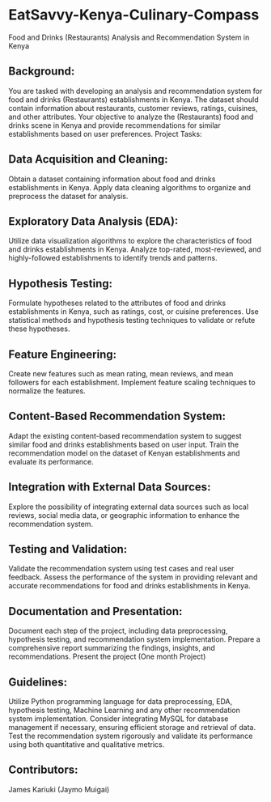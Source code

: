 # EatSavvy-Kenya-Culinary-Compass
Food and Drinks (Restaurants) Analysis and Recommendation System in Kenya
## Background:
You are tasked with developing an analysis and recommendation system for food and drinks (Restaurants) establishments in Kenya.  The dataset should contain information about restaurants, customer reviews, ratings, cuisines, and other attributes. Your objective to analyze the (Restaurants) food and drinks scene in Kenya and provide recommendations for similar establishments based on user preferences.
Project Tasks:
## Data Acquisition and Cleaning:
Obtain a dataset containing information about food and drinks establishments in Kenya.
Apply data cleaning algorithms to organize and preprocess the dataset for analysis.
## Exploratory Data Analysis (EDA):
Utilize data visualization algorithms to explore the characteristics of food and drinks establishments in Kenya.
Analyze top-rated, most-reviewed, and highly-followed establishments to identify trends and patterns.
## Hypothesis Testing:
Formulate hypotheses related to the attributes of food and drinks establishments in Kenya, such as ratings, cost, or cuisine preferences.
Use statistical methods and hypothesis testing techniques to validate or refute these hypotheses.
## Feature Engineering:
Create new features such as mean rating, mean reviews, and mean followers for each establishment.
Implement feature scaling techniques to normalize the features.
## Content-Based Recommendation System:
Adapt the existing content-based recommendation system to suggest similar food and drinks establishments based on user input.
Train the recommendation model on the dataset of Kenyan establishments and evaluate its performance.
## Integration with External Data Sources:
Explore the possibility of integrating external data sources such as local reviews, social media data, or geographic information to enhance the recommendation system.
## Testing and Validation:
Validate the recommendation system using test cases and real user feedback.
Assess the performance of the system in providing relevant and accurate recommendations for food and drinks establishments in Kenya.
## Documentation and Presentation:
Document each step of the project, including data preprocessing, hypothesis testing, and recommendation system implementation.
Prepare a comprehensive report summarizing the findings, insights, and recommendations.
Present the project (One month Project)
## Guidelines:
Utilize Python programming language for data preprocessing, EDA, hypothesis testing, Machine Learning and any other recommendation system implementation.
Consider integrating MySQL for database management if necessary, ensuring efficient storage and retrieval of data.
Test the recommendation system rigorously and validate its performance using both quantitative and qualitative metrics.
## Contributors:
James Kariuki (Jaymo Muigai)
